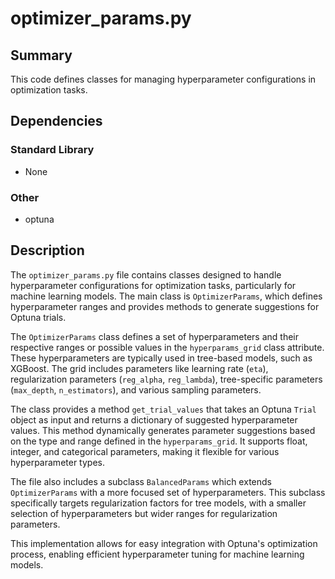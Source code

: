 # optimizer_params.py

## Summary

This code defines classes for managing hyperparameter configurations in optimization tasks.

## Dependencies

### Standard Library
- None

### Other
- optuna

## Description

The `optimizer_params.py` file contains classes designed to handle hyperparameter configurations for optimization tasks, particularly for machine learning models. The main class is `OptimizerParams`, which defines hyperparameter ranges and provides methods to generate suggestions for Optuna trials.

The `OptimizerParams` class defines a set of hyperparameters and their respective ranges or possible values in the `hyperparams_grid` class attribute. These hyperparameters are typically used in tree-based models, such as XGBoost. The grid includes parameters like learning rate (`eta`), regularization parameters (`reg_alpha`, `reg_lambda`), tree-specific parameters (`max_depth`, `n_estimators`), and various sampling parameters.

The class provides a method `get_trial_values` that takes an Optuna `Trial` object as input and returns a dictionary of suggested hyperparameter values. This method dynamically generates parameter suggestions based on the type and range defined in the `hyperparams_grid`. It supports float, integer, and categorical parameters, making it flexible for various hyperparameter types.

The file also includes a subclass `BalancedParams` which extends `OptimizerParams` with a more focused set of hyperparameters. This subclass specifically targets regularization factors for tree models, with a smaller selection of hyperparameters but wider ranges for regularization parameters.

This implementation allows for easy integration with Optuna's optimization process, enabling efficient hyperparameter tuning for machine learning models.
